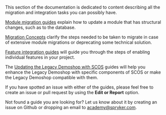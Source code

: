 This section of the documentation is dedicated to content describing all the migration and integration tasks you can possibly have.

[Module migration guides](https://documentation.spryker.com/v3/docs/about-migration) explain how to update a module that has structural changes, such as to the database.

[Migration Concepts](https://documentation.spryker.com/v3/docs/about-migration-concepts) clarify the steps needed to be taken to migrate in case of extensive module migrations or deprecating some technical solution.

[Feature integration guides](https://documentation.spryker.com/v3/docs/about-integration) will guide you through the steps of enabling individual features in your project.

The [Updating the Legacy Demoshop with SCOS](https://documentation.spryker.com/v3/docs/about-updating) guides will help you enhance the Legacy Demoshop with specific components of SCOS or make the Legacy Demoshop compatible with them.

If you have spotted an issue with either of the guides, please feel free to create an issue or pull request by using the **Edit or Report** option.

Not found a guide you are looking for? Let us know about it by creating an issue on Github or dropping an email to academy@spryker.com.

